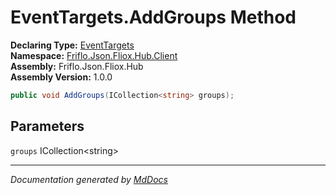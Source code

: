 ﻿<!--  
  <auto-generated>   
    The contents of this file were generated by a tool.  
    Changes to this file may be list if the file is regenerated  
  </auto-generated>   
-->

# EventTargets.AddGroups Method

**Declaring Type:** [EventTargets](../index.md)  
**Namespace:** [Friflo.Json.Fliox.Hub.Client](../../index.md)  
**Assembly:** Friflo.Json.Fliox.Hub  
**Assembly Version:** 1.0.0

```csharp
public void AddGroups(ICollection<string> groups);
```

## Parameters

`groups`  ICollection\<string\>

___

*Documentation generated by [MdDocs](https://github.com/ap0llo/mddocs)*
